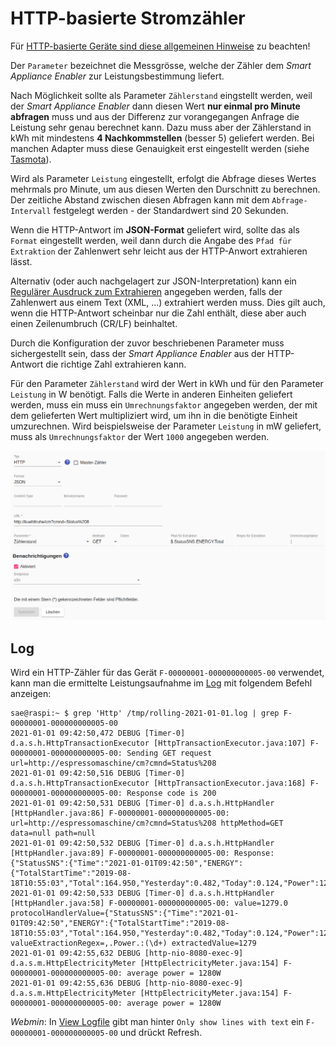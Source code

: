 # HTTP-basierte Stromzähler

Für [HTTP-basierte Geräte sind diese allgemeinen Hinweise](Http_DE.md) zu beachten!

Der `Parameter` bezeichnet die Messgrösse, welche der Zähler dem *Smart Appliance Enabler* zur Leistungsbestimmung liefert.

Nach Möglichkeit sollte als Parameter `Zählerstand` eingstellt werden, weil der *Smart Appliance Enabler* dann diesen Wert **nur einmal pro Minute abfragen** muss und aus der Differenz zur vorangegangen Anfrage die Leistung sehr genau berechnet kann. Dazu muss aber der Zählerstand in kWh mit mindestens **4 Nachkommstellen** (besser 5) geliefert werden. Bei manchen Adapter muss diese Genauigkeit erst eingestellt werden (siehe [Tasmota](Tasmota_DE.md)).

Wird als Parameter `Leistung` eingestellt, erfolgt die Abfrage dieses Wertes mehrmals pro Minute, um aus diesen Werten den Durschnitt zu berechnen. Der zeitliche Abstand zwischen diesen Abfragen kann mit dem `Abfrage-Intervall` festgelegt werden - der Standardwert sind 20 Sekunden. 

Wenn die HTTP-Antwort im **JSON-Format** geliefert wird, sollte das als `Format` eingestellt werden, weil dann durch die Angabe des `Pfad für Extraktion` der Zahlenwert sehr leicht aus der HTTP-Anwort extrahieren lässt.

Alternativ (oder auch nachgelagert zur JSON-Interpretation) kann ein [Regulärer Ausdruck zum Extrahieren](ValueExtraction_DE.md) angegeben werden, falls der Zahlenwert aus einem Text (XML, ...) extrahiert werden muss. Dies gilt auch, wenn die HTTP-Antwort scheinbar nur die Zahl enthält, diese aber auch einen Zeilenumbruch (CR/LF) beinhaltet.

Durch die Konfiguration der zuvor beschriebenen Parameter muss sichergestellt sein, dass der *Smart Appliance Enabler* aus der HTTP-Antwort die richtige Zahl extrahieren kann.

Für den Parameter `Zählerstand` wird der Wert in kWh und für den Parameter `Leistung` in W benötigt. Falls die Werte in anderen Einheiten geliefert werden, muss ein muss ein `Umrechnungsfaktor` angegeben werden, der mit dem gelieferten Wert multipliziert wird, um ihn in die benötigte Einheit umzurechnen. Wird beispielsweise der Parameter `Leistung` in mW geliefert, muss als `Umrechnungsfaktor` der Wert `1000` angegeben werden.

![HTTP-basierter Zähler](../pics/fe/HttpMeter_DE.png)

## Log
Wird ein HTTP-Zähler für das Gerät `F-00000001-000000000005-00` verwendet, kann man die ermittelte Leistungsaufnahme im [Log](Logging_DE.md) mit folgendem Befehl anzeigen:

```console
sae@raspi:~ $ grep 'Http' /tmp/rolling-2021-01-01.log | grep F-00000001-000000000005-00
2021-01-01 09:42:50,472 DEBUG [Timer-0] d.a.s.h.HttpTransactionExecutor [HttpTransactionExecutor.java:107] F-00000001-000000000005-00: Sending GET request url=http://espressomaschine/cm?cmnd=Status%208
2021-01-01 09:42:50,516 DEBUG [Timer-0] d.a.s.h.HttpTransactionExecutor [HttpTransactionExecutor.java:168] F-00000001-000000000005-00: Response code is 200
2021-01-01 09:42:50,531 DEBUG [Timer-0] d.a.s.h.HttpHandler [HttpHandler.java:86] F-00000001-000000000005-00: url=http://espressomaschine/cm?cmnd=Status%208 httpMethod=GET data=null path=null
2021-01-01 09:42:50,532 DEBUG [Timer-0] d.a.s.h.HttpHandler [HttpHandler.java:89] F-00000001-000000000005-00: Response: {"StatusSNS":{"Time":"2021-01-01T09:42:50","ENERGY":{"TotalStartTime":"2019-08-18T10:55:03","Total":164.950,"Yesterday":0.482,"Today":0.124,"Power":1279,"ApparentPower":1481,"ReactivePower":747,"Factor":0.86,"Voltage":233,"Current":6.370}}}
2021-01-01 09:42:50,533 DEBUG [Timer-0] d.a.s.h.HttpHandler [HttpHandler.java:58] F-00000001-000000000005-00: value=1279.0 protocolHandlerValue={"StatusSNS":{"Time":"2021-01-01T09:42:50","ENERGY":{"TotalStartTime":"2019-08-18T10:55:03","Total":164.950,"Yesterday":0.482,"Today":0.124,"Power":1279,"ApparentPower":1481,"ReactivePower":747,"Factor":0.86,"Voltage":233,"Current":6.370}}} valueExtractionRegex=,.Power.:(\d+) extractedValue=1279
2021-01-01 09:42:55,632 DEBUG [http-nio-8080-exec-9] d.a.s.m.HttpElectricityMeter [HttpElectricityMeter.java:154] F-00000001-000000000005-00: average power = 1280W
2021-01-01 09:42:55,636 DEBUG [http-nio-8080-exec-9] d.a.s.m.HttpElectricityMeter [HttpElectricityMeter.java:154] F-00000001-000000000005-00: average power = 1280W
```

*Webmin*: In [View Logfile](Logging_DE.md#user-content-webmin-logs) gibt man hinter `Only show lines with text` ein `F-00000001-000000000005-00` und drückt Refresh.

